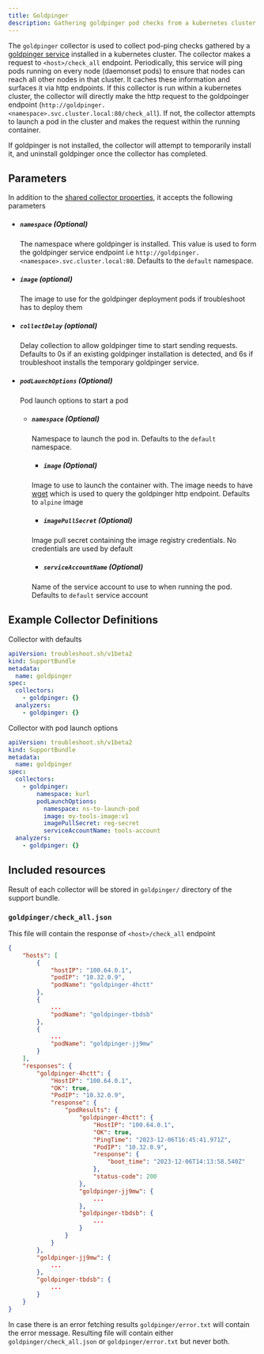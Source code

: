 ```yaml
---
title: Goldpinger
description: Gathering goldpinger pod checks from a kubernetes cluster
---
```


The `goldpinger` collector is used to collect pod-ping checks gathered by a [goldpinger service](https://github.com/bloomberg/goldpinger) installed in a kubernetes cluster. The collector makes a request to `<host>/check_all` endpoint. Periodically, this service will ping pods running on every node (daemonset pods) to ensure that nodes can reach all other nodes in that cluster. It caches these information and surfaces it via http endpoints. If this collector is run within a kubernetes cluster, the collector will directly make the http request to the goldpoinger endpoint (`http://goldpinger.<namespace>.svc.cluster.local:80/check_all`). If not, the collector attempts to launch a pod in the cluster and makes the request within the running container.

If goldpinger is not installed, the collector will attempt to temporarily install it, and uninstall goldpinger once the collector has completed.

## Parameters

In addition to the [shared collector properties](/collect/collectors/#shared-properties), it accepts the following parameters

- ##### `namespace` (Optional)
  The namespace where goldpinger is installed. This value is used to form the goldpinger service endpoint i.e `http://goldpinger.<namespace>.svc.cluster.local:80`. Defaults to the `default` namespace.

- ##### `image` (optional)
  The image to use for the goldpinger deployment pods if troubleshoot has to deploy them

- ##### `collectDelay` (optional)
  Delay collection to allow goldpinger time to start sending requests. Defaults to 0s if an existing goldpinger installation is detected, and 6s if troubleshoot installs the temporary goldpinger service.
  
- ##### `podLaunchOptions` (Optional)
  Pod launch options to start a pod
  - ##### `namespace` (Optional)
    Namespace to launch the pod in. Defaults to the `default` namespace.

	- ##### `image` (Optional)
    Image to use to launch the container with. The image needs to have [wget](https://www.gnu.org/software/wget/) which is used to query the goldpinger http endpoint. Defaults to `alpine` image

	- ##### `imagePullSecret` (Optional)
    Image pull secret containing the image registry credentials. No credentials are used by default

	- ##### `serviceAccountName` (Optional)
    Name of the service account to use to when running the pod. Defaults to `default` service account

## Example Collector Definitions

Collector with defaults

```yaml
apiVersion: troubleshoot.sh/v1beta2
kind: SupportBundle
metadata:
  name: goldpinger
spec:
  collectors:
    - goldpinger: {}
  analyzers:
    - goldpinger: {}
```

Collector with pod launch options

```yaml
apiVersion: troubleshoot.sh/v1beta2
kind: SupportBundle
metadata:
  name: goldpinger
spec:
  collectors:
    - goldpinger:
        namespace: kurl
        podLaunchOptions:
          namespace: ns-to-launch-pod
          image: my-tools-image:v1
          imagePullSecret: reg-secret
          serviceAccountName: tools-account
  analyzers:
    - goldpinger: {}
```

## Included resources

Result of each collector will be stored in `goldpinger/` directory of the support bundle.

### `goldpinger/check_all.json`

This file will contain the response of `<host>/check_all` endpoint

```json
{
    "hosts": [
        {
            "hostIP": "100.64.0.1",
            "podIP": "10.32.0.9",
            "podName": "goldpinger-4hctt"
        },
        {
            ...
            "podName": "goldpinger-tbdsb"
        },
        {
            ...
            "podName": "goldpinger-jj9mw"
        }
    ],
    "responses": {
        "goldpinger-4hctt": {
            "HostIP": "100.64.0.1",
            "OK": true,
            "PodIP": "10.32.0.9",
            "response": {
                "podResults": {
                    "goldpinger-4hctt": {
                        "HostIP": "100.64.0.1",
                        "OK": true,
                        "PingTime": "2023-12-06T16:45:41.971Z",
                        "PodIP": "10.32.0.9",
                        "response": {
                            "boot_time": "2023-12-06T14:13:58.540Z"
                        },
                        "status-code": 200
                    },
                    "goldpinger-jj9mw": {
                        ...
                    },
                    "goldpinger-tbdsb": {
                        ...
                    }
                }
            }
        },
        "goldpinger-jj9mw": {
            ...
        },
        "goldpinger-tbdsb": {
            ...
        }
    }
}
```

In case there is an error fetching results `goldpinger/error.txt` will contain the error message. Resulting file will contain either `goldpinger/check_all.json` or `goldpinger/error.txt` but never both.
